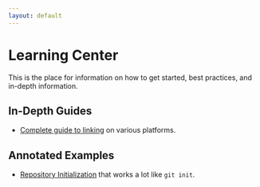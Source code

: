 ```yaml
---
layout: default
---
```


# Learning Center

This is the place for information on how to get started, best practices, and in-depth information.

## In-Depth Guides

* [Complete guide to linking](guides/build-and-link) on various platforms.

## Annotated Examples

* [Repository Initialization](examples/init) that works a lot like `git init`.
